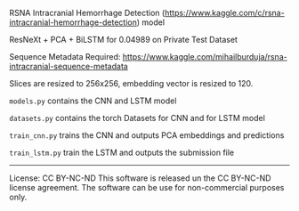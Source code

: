 RSNA Intracranial Hemorrhage Detection (https://www.kaggle.com/c/rsna-intracranial-hemorrhage-detection) model

ResNeXt + PCA + BiLSTM for 0.04989 on Private Test Dataset

Sequence Metadata Required: https://www.kaggle.com/mihailburduja/rsna-intracranial-sequence-metadata

Slices are resized to 256x256, embedding vector is resized to 120. 

`models.py` contains the CNN and LSTM model

`datasets.py` contains the torch Datasets for CNN and for LSTM model

`train_cnn.py` trains the CNN and outputs PCA embeddings and predictions

`train_lstm.py` train the LSTM and outputs the submission file 

----------

License: CC BY-NC-ND
This software is released un the CC BY-NC-ND license agreement.
The software can be use for non-commercial purposes only.
